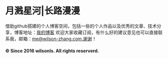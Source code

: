 # 月溅星河|长路漫漫
借助github搭建的个人博客空间，包括一些的个人作品以及优秀的文章、技术分享，博客地址：[我的博客](https://wilson-zhang.com/) 
欢迎大家收藏订阅，有什么好的建议意见也可以直接联系我，邮箱：me@wilson-zhang.com.谢谢！
#### © Since 2016 wilsonIs. All rights reserverd.
